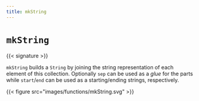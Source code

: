 ```yaml
---
title: mkString
---
```


# `mkString`

{{< signature >}}

`mkString` builds a `String` by joining the string representation of each element of this collection. Optionally `sep` can be used as a _glue_ for the parts while `start`/`end` can be used as a starting/ending strings, respectively.

{{< figure src="images/functions/mkString.svg" >}}

